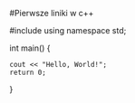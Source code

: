 #Pierwsze liniki w c++

#include <iosstream>
using namespace std;

int main() {

	cout << "Hello, World!";
	return 0;

} 
